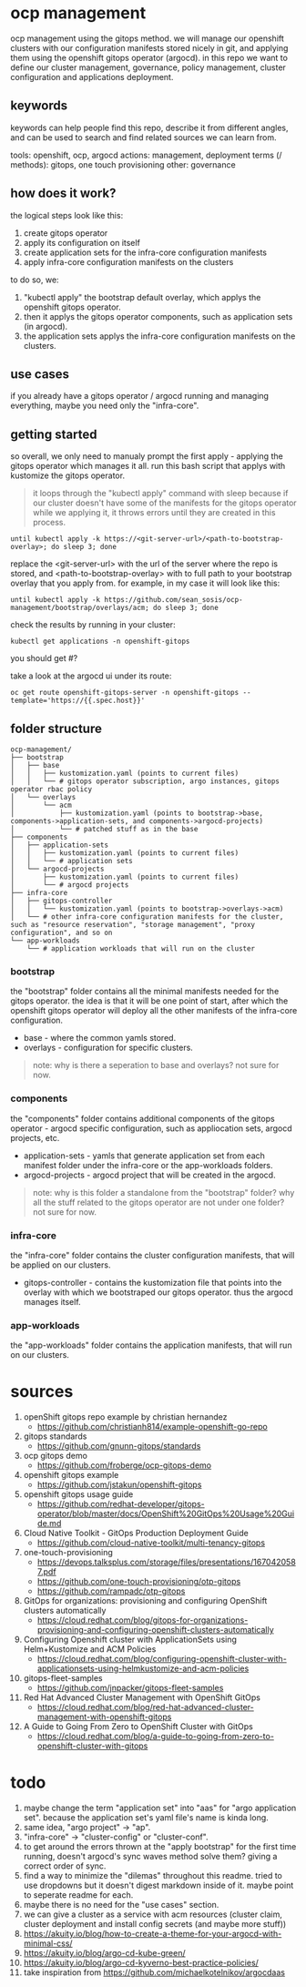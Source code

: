 # ocp management
ocp management using the gitops method. we will manage our openshift clusters with our configuration manifests stored nicely in git, and applying them using the openshift gitops operator (argocd).
in this repo we want to define our cluster management, governance, policy management, cluster configuration and applications deployment.

## keywords
keywords can help people find this repo, describe it from different angles, and can be used to search and find related sources we can learn from.

tools: openshift, ocp, argocd
actions: management, deployment
terms (/ methods): gitops, one touch provisioning
other: governance

## how does it work?
the logical steps look like this:
1. create gitops operator
2. apply its configuration on itself
3. create application sets for the infra-core configuration manifests
4. apply infra-core configuration manifests on the clusters

to do so, we:
1. "kubectl apply" the bootstrap default overlay, which applys the openshift gitops operator.
2. then it applys the gitops operator components, such as application sets (in argocd).
3. the application sets applys the infra-core configuration manifests on the clusters.

## use cases
if you already have a gitops operator / argocd running and managing everything, maybe you need only the "infra-core".

## getting started
so overall, we only need to manualy prompt the first apply - applying the gitops operator which manages it all.
run this bash script that applys with kustomize the gitops operator. 
> it loops through the "kubectl apply" command with sleep because if our cluster doesn't have some of the manifests for the gitops operator while we applying it, it throws errors until they are created in this process.
```
until kubectl apply -k https://<git-server-url>/<path-to-bootstrap-overlay>; do sleep 3; done
```
replace the \<git-server-url> with the url of the server where the repo is stored, and \<path-to-bootstrap-overlay> with to full path to your bootstrap overlay that you apply from.
for example, in my case it will look like this:
```
until kubectl apply -k https://github.com/sean_sosis/ocp-management/bootstrap/overlays/acm; do sleep 3; done
```

check the results by running in your cluster:
```
kubectl get applications -n openshift-gitops
```
you should get #?

take a look at the argocd ui under its route:
```
oc get route openshift-gitops-server -n openshift-gitops --template='https://{{.spec.host}}'
```

## folder structure
```
ocp-management/
├── bootstrap
│   ├── base
│   │   ├── kustomization.yaml (points to current files)
│   │   └── # gitops operator subscription, argo instances, gitops operator rbac policy
│   └── overlays
│       └── acm
│           ├── kustomization.yaml (points to bootstrap->base, components->application-sets, and components->argocd-projects)
│           └── # patched stuff as in the base
├── components
│   ├── application-sets
│   │   ├── kustomization.yaml (points to current files)
│   │   └── # application sets 
│   └── argocd-projects
│       ├── kustomization.yaml (points to current files)
│       └── # argocd projects
├── infra-core
│   ├── gitops-controller
│   │   └── kustomization.yaml (points to bootstrap->overlays->acm)
│   └── # other infra-core configuration manifests for the cluster, such as "resource reservation", "storage management", "proxy configuration", and so on
└── app-workloads
    └── # application workloads that will run on the cluster
```

### bootstrap
the "bootstrap" folder contains all the minimal manifests needed for the gitops operator.
the idea is that it will be one point of start, after which the openshift gitops operator will deploy all the other manifests of the infra-core configuration.

* base - where the common yamls stored.
* overlays - configuration for specific clusters.
> note: why is there a seperation to base and overlays? not sure for now.

### components
the "components" folder contains additional components of the gitops operator - argocd specific configuration, such as appliocation sets, argocd projects, etc.

* application-sets - yamls that generate application set from each manifest folder under the infra-core or the app-workloads folders.
* argocd-projects - argocd project that will be created in the argocd.
> note: why is this folder a standalone from the "bootstrap" folder? why all the stuff related to the gitops operator are not under one folder? not sure for now.


### infra-core
the "infra-core" folder contains the cluster configuration manifests, that will be applied on our clusters.

* gitops-controller - contains the kustomization file that points into the overlay with which we bootstraped our gitops operator. thus the argocd manages itself.


### app-workloads
the "app-workloads" folder contains the application manifests, that will run on our clusters.


# sources
1. openShift gitops repo example by christian hernandez 
    * https://github.com/christianh814/example-openshift-go-repo
2. gitops standards
    * https://github.com/gnunn-gitops/standards
3. ocp gitops demo
    * https://github.com/froberge/ocp-gitops-demo
4. openshift gitops example
    * https://github.com/jstakun/openshift-gitops
5. openshift gitops usage guide
    * https://github.com/redhat-developer/gitops-operator/blob/master/docs/OpenShift%20GitOps%20Usage%20Guide.md
6. Cloud Native Toolkit - GitOps Production Deployment Guide
    * https://github.com/cloud-native-toolkit/multi-tenancy-gitops
7. one-touch-provisioning
    * https://devops.talksplus.com/storage/files/presentations/1670420587.pdf
    * https://github.com/one-touch-provisioning/otp-gitops
    * https://github.com/rampadc/otp-gitops
8. GitOps for organizations: provisioning and configuring OpenShift clusters automatically
    * https://cloud.redhat.com/blog/gitops-for-organizations-provisioning-and-configuring-openshift-clusters-automatically
9. Configuring Openshift cluster with ApplicationSets using Helm+Kustomize and ACM Policies
    * https://cloud.redhat.com/blog/configuring-openshift-cluster-with-applicationsets-using-helmkustomize-and-acm-policies
10. gitops-fleet-samples
    * https://github.com/jnpacker/gitops-fleet-samples
11. Red Hat Advanced Cluster Management with OpenShift GitOps
    * https://cloud.redhat.com/blog/red-hat-advanced-cluster-management-with-openshift-gitops
12. A Guide to Going From Zero to OpenShift Cluster with GitOps
    * https://cloud.redhat.com/blog/a-guide-to-going-from-zero-to-openshift-cluster-with-gitops



# todo
1. maybe change the term "application set" into "aas" for "argo application set". because the application set's yaml file's name is kinda long.
2. same idea, "argo project" -> "ap".
3. "infra-core" -> "cluster-config" or "cluster-conf".
4. to get around the errors thrown at the "apply bootstrap" for the first time running, doesn't argocd's sync waves method solve them? giving a correct order of sync.
5. find a way to minimize the "dilemas" throughout this readme. tried to use dropdowns but it doesn't digest markdown inside of it. maybe point to seperate readme for each.
6. maybe there is no need for the "use cases" section.
7. we can give a cluster as a service with acm resources (cluster claim, cluster deployment and install config secrets (and maybe more stuff))
8. https://akuity.io/blog/how-to-create-a-theme-for-your-argocd-with-minimal-css/
9. https://akuity.io/blog/argo-cd-kube-green/
10. https://akuity.io/blog/argo-cd-kyverno-best-practice-policies/
11. take inspiration from https://github.com/michaelkotelnikov/argocdaas

